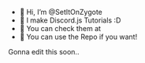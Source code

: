 - 👋 Hi, I’m @SetItOnZygote
- 👀 I make Discord.js Tutorials :D
- 🌱 You can check them at
- 💞️ You can use the Repo if you want!

Gonna edit this soon..
